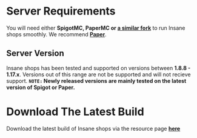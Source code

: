 # Server Requirements
You will need either **SpigotMC, PaperMC or [a similar fork](https://github.com/SpiritenHasArrived/MC/blob/main/Server_Side/server_jars.md#bukkit--a-z)** to run Insane shops smoothly. We recommend **[Paper](https://papermc.io/downloads)**.
<br>

## Server Version
Insane shops has been tested and supported on versions between **1.8.8 - 1.17.x**. Versions out of this range are not be supported and will not recieve support.
**`NOTE:` Newly released versions are mainly tested on the latest version of Spigot or Paper.**
<br>

# Download The Latest Build
Download the latest build of Insane shops via the resource page **[here](https://www.spigotmc.org/resources/insane-shops.67352/)**
